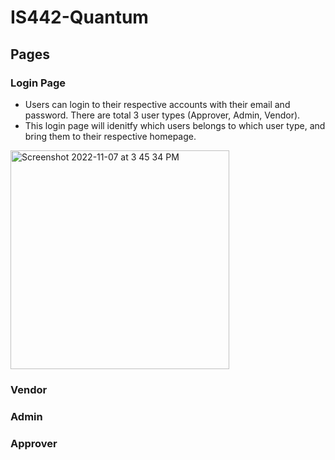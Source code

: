 # IS442-Quantum

## Pages
### Login Page
- Users can login to their respective accounts with their email and password. There are total 3 user types (Approver, Admin, Vendor).
- This login page will idenitfy which users belongs to which user type, and bring them to their respective homepage.
<img width="350" alt="Screenshot 2022-11-07 at 3 45 34 PM" src="https://user-images.githubusercontent.com/85498185/226831963-780d0e49-0cdd-4c74-bebc-4f1453796850.png">




### Vendor


### Admin

### Approver
